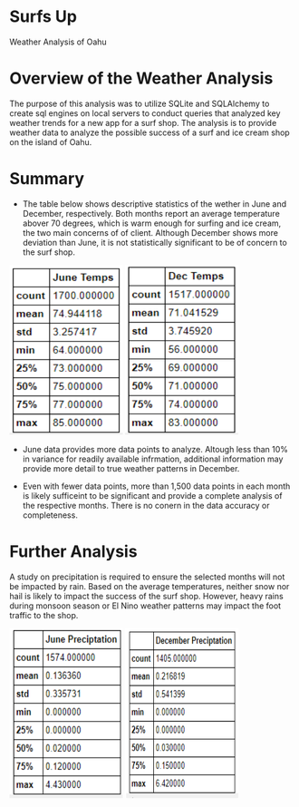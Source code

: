 # Surfs Up
Weather Analysis of Oahu

# Overview of the Weather Analysis

The purpose of this analysis was to utilize SQLite and SQLAlchemy to create sql engines on local servers to conduct queries that analyzed key weather trends for a new app for a surf shop. The analysis is to provide weather data to analyze the possible success of a surf and ice cream shop on the island of Oahu. 

# Summary

* The table below shows descriptive statistics of the wether in June and December, respectively. Both months report an average temperature abover 70 degrees, which is warm enough for surfing and ice cream, the two main concerns of of client. Although December shows more deviation than June, it is not statistically significant to be of concern to the surf shop. 

<img src="https://github.com/jratliff1215/Surfs_Up/blob/main/Challenge/June_Temps.PNG" width="200" height="300"> 

<img src="https://github.com/jratliff1215/Surfs_Up/blob/main/Challenge/Dec_Temps.PNG" width="200" height="300"> 

* June data provides more data points to analyze. Altough less than 10% in variance for readily available infrmation, additional information may provide more detail to true weather patterns in December. 

* Even with fewer data points, more than 1,500 data points in each month is likely sufficeint to be significant and provide a complete analysis of the respective months. There is no conern in the data accuracy or completeness. 

# Further Analysis
A study on precipitation is required to ensure the selected months will not be impacted by rain. Based on the average temperatures, neither snow nor hail is likely to impact the success of the surf shop. However, heavy rains during monsoon season or El Nino weather patterns may impact the foot traffic to the shop. 

<img src="https://github.com/jratliff1215/Surfs_Up/blob/main/Challenge/June_Prcp.PNG" width="200" height="300"> 

<img src="https://github.com/jratliff1215/Surfs_Up/blob/main/Challenge/Dec_Prcp.PNG" width="200" height="300"> 
